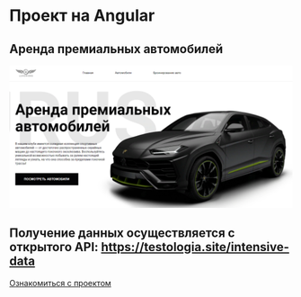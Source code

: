 # Проект на Angular
## Аренда премиальных автомобилей
[![Ссылка](assets/img/car.png)](https://answer-0885.github.io/cars-hw/)

## Получение данных осуществляется с открытого API: https://testologia.site/intensive-data

[Ознакомиться с проектом](https://answer-0885.github.io/cars-hw/)
